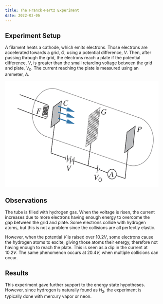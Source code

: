```yaml
---
title: The Franck-Hertz Experiment
date: 2022-02-06
---
```


## Experiment Setup

A filament heats a cathode, which emits electrons. Those electrons are accelerated towards a grid, $G$, using a potential difference, $V$. Then, after passing through the grid, the electrons reach a plate if the potential difference, $V$, is greater than the small retarding voltage between the grid and plate, $V_0$. The current reaching the plate is measured using an ammeter, $A$.

![The setup](../../images/franck-hertz-experiment.jpeg)

## Observations

The tube is filled with hydrogen gas. When the voltage is risen, the current increases due to more electrons having enough energy to overcome the gap between the grid and plate. Some electrons collide with hydrogen atoms, but this is not a problem since the collisions are all perfectly elastic.

However, when the potential $V$ is raised over $10.2V$, some electrons cause the hydrogen atoms to excite, giving those atoms their energy, therefore not having enough to reach the plate. This is seen as a dip in the current at $10.2V$. The same phenomenon occurs at $20.4V$, when multiple collisions can occur.

## Results

This experiment gave further support to the energy state hypotheses. However, since hydrogen is naturally found as $H_2$, the experiment is typically done with mercury vapor or neon.